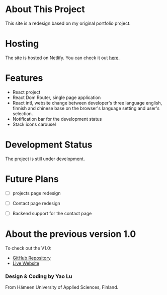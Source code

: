 # About This Project

This site is a redesign based on my original portfolio project.

# Hosting

The site is hosted on Netlify. You can check it out [here](https://tecjojo.netlify.app/).


# Features

- React project
- React Dom Router, single page application 
- React intl, website change between developer's three language english, finnish and chinese base on the browser's language setting and user's selection.
- Notification bar for the development status
- Stack icons carousel

# Development Status

The project is still under development.

# Future Plans

- [ ] projects page redesign
- [ ] Contact page redesign
- [ ] Backend support for the contact page


# About the previous version 1.0
To check out the V1.0:
- [GitHub Repository](https://github.com/TecJoJo/MyReactResumeWebsite)
- [Live Website](https://welcome-to-yao-website.netlify.app/)

### Design & Coding by Yao Lu
From Hämeen University of Applied Sciences, Finland.